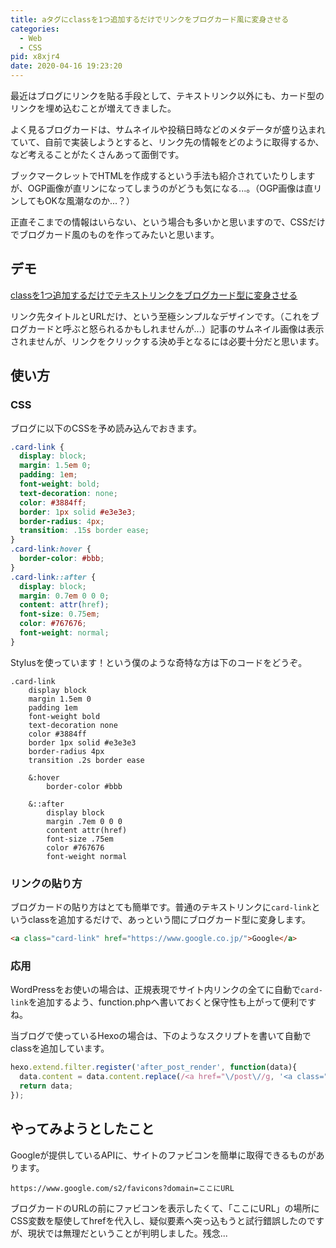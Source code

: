 ```yaml
---
title: aタグにclassを1つ追加するだけでリンクをブログカード風に変身させる
categories:
  - Web
  - CSS
pid: x8xjr4
date: 2020-04-16 19:23:20
---
```


最近はブログにリンクを貼る手段として、テキストリンク以外にも、カード型のリンクを埋め込むことが増えてきました。

よく見るブログカードは、サムネイルや投稿日時などのメタデータが盛り込まれていて、自前で実装しようとすると、リンク先の情報をどのように取得するか、など考えることがたくさんあって面倒です。

ブックマークレットでHTMLを作成するという手法も紹介されていたりしますが、OGP画像が直リンになってしまうのがどうも気になる...。（OGP画像は直リンしてもOKな風潮なのか...？）

正直そこまでの情報はいらない、という場合も多いかと思いますので、CSSだけでブログカード風のものを作ってみたいと思います。


## デモ

[classを1つ追加するだけでテキストリンクをブログカード型に変身させる](/post/x8xjr4/)

リンク先タイトルとURLだけ、という至極シンプルなデザインです。（これをブログカードと呼ぶと怒られるかもしれませんが...）記事のサムネイル画像は表示されませんが、リンクをクリックする決め手となるには必要十分だと思います。


## 使い方

### CSS

ブログに以下のCSSを予め読み込んでおきます。

```css
.card-link {
  display: block;
  margin: 1.5em 0;
  padding: 1em;
  font-weight: bold;
  text-decoration: none;
  color: #3884ff;
  border: 1px solid #e3e3e3;
  border-radius: 4px;
  transition: .15s border ease;
}
.card-link:hover {
  border-color: #bbb;
}
.card-link::after {
  display: block;
  margin: 0.7em 0 0 0;
  content: attr(href);
  font-size: 0.75em;
  color: #767676;
  font-weight: normal;
}
```

Stylusを使っています！という僕のような奇特な方は下のコードをどうぞ。

```stylus
.card-link
    display block
    margin 1.5em 0
    padding 1em
    font-weight bold
    text-decoration none
    color #3884ff
    border 1px solid #e3e3e3
    border-radius 4px
    transition .2s border ease

    &:hover
        border-color #bbb

    &::after
        display block
        margin .7em 0 0 0
        content attr(href)
        font-size .75em
        color #767676
        font-weight normal
```


### リンクの貼り方

ブログカードの貼り方はとても簡単です。普通のテキストリンクに`card-link`というclassを追加するだけで、あっという間にブログカード型に変身します。

```html
<a class="card-link" href="https://www.google.co.jp/">Google</a>
```

### 応用

WordPressをお使いの場合は、正規表現でサイト内リンクの全てに自動で`card-link`を追加するよう、function.phpへ書いておくと保守性も上がって便利ですね。

当ブログで使っているHexoの場合は、下のようなスクリプトを書いて自動でclassを追加しています。

```javascript
hexo.extend.filter.register('after_post_render', function(data){
  data.content = data.content.replace(/<a href="\/post\//g, '<a class="card-link" href="\/post\/');
  return data;
});
```


## やってみようとしたこと

Googleが提供しているAPIに、サイトのファビコンを簡単に取得できるものがあります。

```plaintext
https://www.google.com/s2/favicons?domain=ここにURL
```

ブログカードのURLの前にファビコンを表示したくて、「ここにURL」の場所にCSS変数を駆使してhrefを代入し、疑似要素へ突っ込もうと試行錯誤したのですが、現状では無理だということが判明しました。残念...
